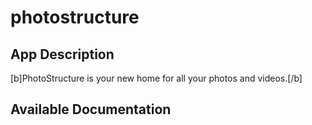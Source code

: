 # photostructure

## App Description

[b]PhotoStructure is your new home for all your photos and videos.[/b]


## Available Documentation

